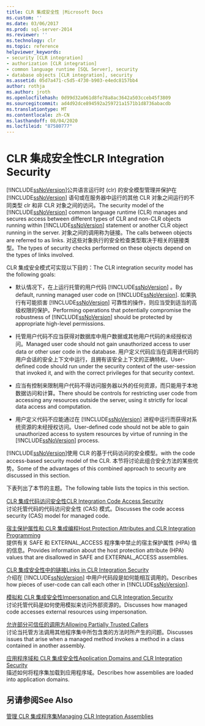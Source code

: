 ```yaml
---
title: CLR 集成安全性 |Microsoft Docs
ms.custom: ''
ms.date: 03/06/2017
ms.prod: sql-server-2014
ms.reviewer: ''
ms.technology: clr
ms.topic: reference
helpviewer_keywords:
- security [CLR integration]
- authorization [CLR integration]
- common language runtime [SQL Server], security
- database objects [CLR integration], security
ms.assetid: 05d7a471-c5d5-4730-b903-e4edc8157bb4
author: rothja
ms.author: jroth
ms.openlocfilehash: 0d99d32a061d8fe78a8ac3642a503cceb45f3809
ms.sourcegitcommit: ad4d92dce894592a259721a1571b1d8736abacdb
ms.translationtype: MT
ms.contentlocale: zh-CN
ms.lasthandoff: 08/04/2020
ms.locfileid: "87580777"
---
```

# <a name="clr-integration-security"></a><span data-ttu-id="f26b3-102">CLR 集成安全性</span><span class="sxs-lookup"><span data-stu-id="f26b3-102">CLR Integration Security</span></span>
  <span data-ttu-id="f26b3-103">[!INCLUDE[ssNoVersion](../../../includes/dnprdnshort-md.md)]公共语言运行时 (clr) 的安全模型管理并保护在 [!INCLUDE[ssNoVersion](../../../includes/tsql-md.md)] 语句或在服务器中运行的其他 CLR 对象之间运行的不同类型 clr 和非 CLR 对象之间的访问。</span><span class="sxs-lookup"><span data-stu-id="f26b3-103">The security model of the [!INCLUDE[ssNoVersion](../../../includes/dnprdnshort-md.md)] common language runtime (CLR) manages and secures access between different types of CLR and non-CLR objects running within [!INCLUDE[ssNoVersion](../../../includes/tsql-md.md)] statement or another CLR object running in the server.</span></span> <span data-ttu-id="f26b3-104">对象之间的调用称为链接。</span><span class="sxs-lookup"><span data-stu-id="f26b3-104">The calls between objects are referred to as links.</span></span> <span data-ttu-id="f26b3-105">对这些对象执行的安全检查类型取决于相关的链接类型。</span><span class="sxs-lookup"><span data-stu-id="f26b3-105">The types of security checks performed on these objects depend on the types of links involved.</span></span>  
  
 <span data-ttu-id="f26b3-106">CLR 集成安全模式可实现以下目的：</span><span class="sxs-lookup"><span data-stu-id="f26b3-106">The CLR integration security model has the following goals:</span></span>  
  
-   <span data-ttu-id="f26b3-107">默认情况下，在上运行托管的用户代码 [!INCLUDE[ssNoVersion](../../../includes/ssnoversion-md.md)] 。</span><span class="sxs-lookup"><span data-stu-id="f26b3-107">By default, running managed user code on [!INCLUDE[ssNoVersion](../../../includes/ssnoversion-md.md)].</span></span> <span data-ttu-id="f26b3-108">如果执行有可能损害 [!INCLUDE[ssNoVersion](../../../includes/ssnoversion-md.md)] 可靠性的操作，则应当受到适当的高级权限的保护。</span><span class="sxs-lookup"><span data-stu-id="f26b3-108">Performing operations that potentially compromise the robustness of [!INCLUDE[ssNoVersion](../../../includes/ssnoversion-md.md)] should be protected by appropriate high-level permissions.</span></span>  
  
-   <span data-ttu-id="f26b3-109">托管用户代码不应当获得对数据库中用户数据或其他用户代码的未经授权访问。</span><span class="sxs-lookup"><span data-stu-id="f26b3-109">Managed user code should not gain unauthorized access to user data or other user code in the database.</span></span> <span data-ttu-id="f26b3-110">用户定义代码应当在调用该代码的用户会话的安全上下文中运行，且拥有该安全上下文的正确特权。</span><span class="sxs-lookup"><span data-stu-id="f26b3-110">User-defined code should run under the security context of the user-session that invoked it, and with the correct privileges for that security context.</span></span>  
  
-   <span data-ttu-id="f26b3-111">应当有控制来限制用户代码不得访问服务器以外的任何资源，而只能用于本地数据访问和计算。</span><span class="sxs-lookup"><span data-stu-id="f26b3-111">There should be controls for restricting user code from accessing any resources outside the server, using it strictly for local data access and computation.</span></span>  
  
-   <span data-ttu-id="f26b3-112">用户定义代码不应能通过在 [!INCLUDE[ssNoVersion](../../../includes/ssnoversion-md.md)] 进程中运行而获得对系统资源的未经授权访问。</span><span class="sxs-lookup"><span data-stu-id="f26b3-112">User-defined code should not be able to gain unauthorized access to system resources by virtue of running in the [!INCLUDE[ssNoVersion](../../../includes/ssnoversion-md.md)] process.</span></span>  
  
 [!INCLUDE[ssNoVersion](../../../includes/ssnoversion-md.md)]<span data-ttu-id="f26b3-113">使用 CLR 的基于代码访问的安全模型。</span><span class="sxs-lookup"><span data-stu-id="f26b3-113">with the code access-based security model of the CLR.</span></span> <span data-ttu-id="f26b3-114">本节将讨论此组合安全方法的某些优势。</span><span class="sxs-lookup"><span data-stu-id="f26b3-114">Some of the advantages of this combined approach to security are discussed in this section.</span></span>  
  
 <span data-ttu-id="f26b3-115">下表列出了本节的主题。</span><span class="sxs-lookup"><span data-stu-id="f26b3-115">The following table lists the topics in this section.</span></span>  
  
 [<span data-ttu-id="f26b3-116">CLR 集成代码访问安全性</span><span class="sxs-lookup"><span data-stu-id="f26b3-116">CLR Integration Code Access Security</span></span>](clr-integration-code-access-security.md)  
 <span data-ttu-id="f26b3-117">讨论托管代码的代码访问安全性 (CAS) 模式。</span><span class="sxs-lookup"><span data-stu-id="f26b3-117">Discusses the code access security (CAS) model for managed code.</span></span>  
  
 [<span data-ttu-id="f26b3-118">宿主保护属性和 CLR 集成编程</span><span class="sxs-lookup"><span data-stu-id="f26b3-118">Host Protection Attributes and CLR Integration Programming</span></span>](../../clr-integration-security-host-protection-attributes/host-protection-attributes-and-clr-integration-programming.md)  
 <span data-ttu-id="f26b3-119">提供有关 SAFE 和 EXTERNAL_ACCESS 程序集中禁止的宿主保护属性 (HPA) 值的信息。</span><span class="sxs-lookup"><span data-stu-id="f26b3-119">Provides information about the host protection attribute (HPA) values that are disallowed in SAFE and EXTERNAL_ACCESS assemblies.</span></span>  
  
 [<span data-ttu-id="f26b3-120">CLR 集成安全性中的链接</span><span class="sxs-lookup"><span data-stu-id="f26b3-120">Links in CLR Integration Security</span></span>](../../../database-engine/dev-guide/links-in-clr-integration-security.md)  
 <span data-ttu-id="f26b3-121">介绍在 [!INCLUDE[ssNoVersion](../../../includes/ssnoversion-md.md)] 中用户代码段是如何能相互调用的。</span><span class="sxs-lookup"><span data-stu-id="f26b3-121">Describes how pieces of user-code can call each other in [!INCLUDE[ssNoVersion](../../../includes/ssnoversion-md.md)].</span></span>  
  
 [<span data-ttu-id="f26b3-122">模拟和 CLR 集成安全性</span><span class="sxs-lookup"><span data-stu-id="f26b3-122">Impersonation and CLR Integration Security</span></span>](../../../database-engine/dev-guide/impersonation-and-clr-integration-security.md)  
 <span data-ttu-id="f26b3-123">讨论托管代码是如何使用模拟来访问外部资源的。</span><span class="sxs-lookup"><span data-stu-id="f26b3-123">Discusses how managed code accesses external resources using impersonation.</span></span>  
  
 [<span data-ttu-id="f26b3-124">允许部分可信任的调用方</span><span class="sxs-lookup"><span data-stu-id="f26b3-124">Allowing Partially Trusted Callers</span></span>](../../../database-engine/dev-guide/allowing-partially-trusted-callers.md)  
 <span data-ttu-id="f26b3-125">讨论当托管方法调用其他程序集中所包含类的方法时所产生的问题。</span><span class="sxs-lookup"><span data-stu-id="f26b3-125">Discusses issues that arise when a managed method invokes a method in a class contained in another assembly.</span></span>  
  
 [<span data-ttu-id="f26b3-126">应用程序域和 CLR 集成安全性</span><span class="sxs-lookup"><span data-stu-id="f26b3-126">Application Domains and CLR Integration Security</span></span>](../../../database-engine/dev-guide/application-domains-and-clr-integration-security.md)  
 <span data-ttu-id="f26b3-127">描述如何将程序集加载到应用程序域。</span><span class="sxs-lookup"><span data-stu-id="f26b3-127">Describes how assemblies are loaded into application domains.</span></span>  
  
## <a name="see-also"></a><span data-ttu-id="f26b3-128">另请参阅</span><span class="sxs-lookup"><span data-stu-id="f26b3-128">See Also</span></span>  
 [<span data-ttu-id="f26b3-129">管理 CLR 集成程序集</span><span class="sxs-lookup"><span data-stu-id="f26b3-129">Managing CLR Integration Assemblies</span></span>](../assemblies/managing-clr-integration-assemblies.md)  
  
  
